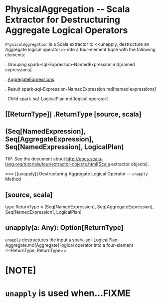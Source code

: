 # PhysicalAggregation -- Scala Extractor for Destructuring Aggregate Logical Operators

`PhysicalAggregation` is a Scala extractor to <<unapply, destructure an Aggregate logical operator>> into a four-element tuple with the following elements:

. Grouping spark-sql-Expression-NamedExpression.md[named expressions]

. [AggregateExpressions](expressions/AggregateExpression.md)

. Result spark-sql-Expression-NamedExpression.md[named expressions]

. Child spark-sql-LogicalPlan.md[logical operator]

[[ReturnType]]
.ReturnType
[source, scala]
----
(Seq[NamedExpression], Seq[AggregateExpression], Seq[NamedExpression], LogicalPlan)
----

TIP: See the document about http://docs.scala-lang.org/tutorials/tour/extractor-objects.html[Scala extractor objects].

=== [[unapply]] Destructuring Aggregate Logical Operator -- `unapply` Method

[source, scala]
----
type ReturnType =
  (Seq[NamedExpression], Seq[AggregateExpression], Seq[NamedExpression], LogicalPlan)

unapply(a: Any): Option[ReturnType]
----

`unapply` destructures the input `a` spark-sql-LogicalPlan-Aggregate.md[Aggregate] logical operator into a four-element <<ReturnType, ReturnType>>.

[NOTE]
====
`unapply` is used when...FIXME
====
